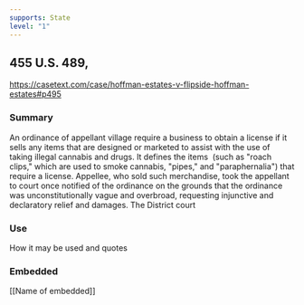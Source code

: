 ```yaml
---
supports: State
level: "1"
---
```

## 455 U.S. 489, 

https://casetext.com/case/hoffman-estates-v-flipside-hoffman-estates#p495

### Summary

An ordinance of appellant village require a business to obtain a license if it sells any items that are designed or marketed to assist with the use of taking illegal cannabis and drugs. It defines the items  (such as "roach clips," which are used to smoke cannabis, "pipes," and "paraphernalia") that require a license. Appellee, who sold such merchandise, took the appellant to court once notified of the ordinance on the grounds that the ordinance was unconstitutionally vague and overbroad, requesting injunctive and declaratory relief and damages. The District court  
### Use

How it may be used and quotes

### Embedded

[[Name of embedded]]